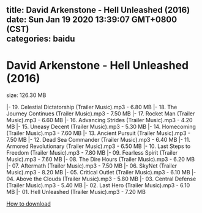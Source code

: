 
title: David Arkenstone - Hell Unleashed (2016)
date: Sun Jan 19 2020 13:39:07 GMT+0800 (CST)    
categories: baidu
---

# David Arkenstone - Hell Unleashed (2016)
size: 126.30 MB
 
 
|- 19. Celestial Dictatorship (Trailer Music).mp3 - 6.80 MB
|- 18. The Journey Continues (Trailer Music).mp3 - 7.50 MB
|- 17. Rocket Man (Trailer Music).mp3 - 6.60 MB
|- 16. Advancing Strides (Trailer Music).mp3 - 4.20 MB
|- 15. Uneasy Decent (Trailer Music).mp3 - 5.30 MB
|- 14. Homecoming (Trailer Music).mp3 - 7.60 MB
|- 13. Ancient Pursuit (Trailer Music).mp3 - 7.50 MB
|- 12. Dead Sea Commander (Trailer Music).mp3 - 6.40 MB
|- 11. Armored Revolutionary (Trailer Music).mp3 - 6.50 MB
|- 10. Last Steps to Freedom (Trailer Music).mp3 - 7.80 MB
|- 09. Fearless Spirit (Trailer Music).mp3 - 7.60 MB
|- 08. The Dire Hours (Trailer Music).mp3 - 6.20 MB
|- 07. Aftermath (Trailer Music).mp3 - 7.50 MB
|- 06. SkyNet (Trailer Music).mp3 - 8.20 MB
|- 05. Critical Outlet (Trailer Music).mp3 - 6.10 MB
|- 04. Above the Clouds (Trailer Music).mp3 - 5.80 MB
|- 03. Central Defense (Trailer Music).mp3 - 5.40 MB
|- 02. Last Hero (Trailer Music).mp3 - 6.10 MB
|- 01. Hell Unleashed (Trailer Music).mp3 - 7.20 MB

[How to download](https://bpcam.bemobtrk.com/go/2ceec3aa-1ca2-46d6-b9ff-aaa5c184517c?jno=1884)